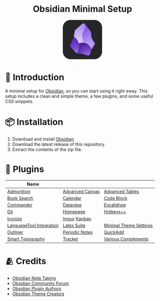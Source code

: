 <center>

# Obsidian Minimal Setup

![obsidian-icon](Images/obsidian-icon.png)

</center>

# 👋 Introduction

A minimal setup for [Obsidian](https://obsidian.md/), so you can start using it right away. This setup includes a clean and simple theme, a few plugins, and some useful CSS snippets.

# 📦 Installation

1. Download and install [Obsidian](https://obsidian.md/).
2. Download the latest release of this repository.
3. Extract the contents of the zip file.


# 🧩 Plugins

| Name                                                                               |                                                                                                              |                                                                               |
| ---------------------------------------------------------------------------------- | ------------------------------------------------------------------------------------------------------------ | ----------------------------------------------------------------------------- |
| [Admonition](obsidian://show-plugin?id=obsidian-admonition)                        | [Advanced Canvas](obsidian://show-plugin?id=advanced-canvas)                                                 | [Advanced Tables](obsidian://show-plugin?id=table-editor-obsidian)            |
| [Book Search](obsidian://show-plugin?id=obsidian-book-search-plugin)               | [Calendar](obsidian://show-plugin?id=calendar)                                                               | [Code Block](obsidian://show-plugin?id=code-block-plugin)                     |
| [Commander](obsidian://show-plugin?id=cmdr)                                        | [Dataview](obsidian://show-plugin?id=dataview)                                                               | [Excalidraw](obsidian://show-plugin?id=obsidian-excalidraw-plugin)            |
| [Git](obsidian://show-plugin?id=obsidian-git)                                      | [Homepage](obsidian://show-plugin?id=homepage)                                                               | [Hotkeys++](obsidian://show-plugin?id=hotkeysplus-obsidian)                   |
| [Iconize](obsidian://show-plugin?id=obsidian-icon-folder)                          | [Imgur](obsidian://show-plugin?id=obsidian-imgur-plugin) [Kanban](obsidian://show-plugin?id=obsidian-kanban) |
| [LanguageTool Integration](obsidian://show-plugin?id=obsidian-languagetool-plugin) | [Latex Suite](obsidian://show-plugin?id=obsidian-latex-suite)                                                | [Minimal Theme Settings](obsidian://show-plugin?id=obsidian-minimal-settings) |
| [Outliner](obsidian://show-plugin?id=obsidian-outliner)                            | [Periodic Notes](obsidian://show-plugin?id=periodic-notes)                                                   | [QuickAdd](obsidian://show-plugin?id=quickadd)                                |
| [Smart Typography](obsidian://show-plugin?id=obsidian-smart-typography)            | [Tracker](obsidian://show-plugin?id=obsidian-tracker)                                                        | [Various Complements](obsidian://show-plugin?id=various-complements)          |

# 🫂 Credits

- [Obsidian Note Taking](https://obsidian.md/)
- [Obsidian Community Forum](https://forum.obsidian.md/)
- [Obsidian Plugin Authors](https://obsidian.md/plugins)
- [Obsidian Theme Creators](https://minimal.guide/home)

